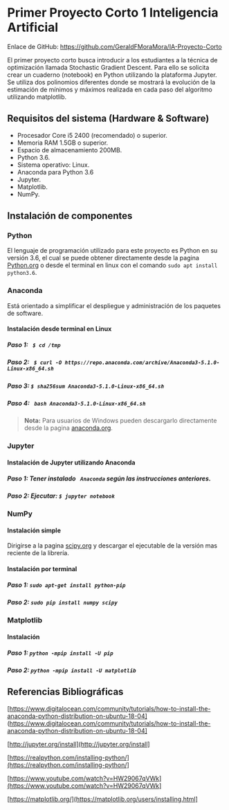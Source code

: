 # Primer Proyecto Corto 1 Inteligencia Artificial
Enlace de GitHub: https://github.com/GeraldFMoraMora/IA-Proyecto-Corto

El primer proyecto corto busca introducir a los estudiantes a la técnica de optimización llamada Stochastic Gradient Descent. Para ello se solicita crear un cuaderno (notebook) en Python utilizando la plataforma Jupyter. Se utiliza   dos   polinomios   diferentes   donde   se   mostrará   la   evolución   de   la   estimación   de   mínimos   y   máximos   realizada   en   cada   paso   del   algoritmo utilizando matplotlib.
## Requisitos del sistema (Hardware & Software)
- Procesador Core i5 2400 (recomendado) o superior.
-   Memoria RAM 1.5GB o superior.
-   Espacio de almacenamiento 200MB.
- Python 3.6.
- Sistema operativo: Linux.
- Anaconda para Python 3.6
- Jupyter.
- Matplotlib.
- NumPy.
## Instalación de componentes

### Python
El lenguaje de programación utilizado para este proyecto es Python en su versión 3.6, el cual se puede obtener directamente desde la pagina [Python.org](https://www.python.org/) o desde el terminal en linux con el comando ``sudo apt install python3.6``.

### Anaconda
Está orientado a simplificar el despliegue y administración de los paquetes de software.
#### Instalación desde terminal en Linux
##### Paso 1:  `` $ cd /tmp``
##### Paso 2: `` $ curl -O https://repo.anaconda.com/archive/Anaconda3-5.1.0-Linux-x86_64.sh``
##### Paso 3: ``$ sha256sum Anaconda3-5.1.0-Linux-x86_64.sh``
##### Paso 4: `` bash Anaconda3-5.1.0-Linux-x86_64.sh``
> **Nota:** Para usuarios de Windows pueden descargarlo directamente desde la pagina [anaconda.org](https://anaconda.org/anaconda/python).
### Jupyter
#### Instalación de Jupyter utilizando Anaconda
##### Paso 1:  Tener instalado `` Anaconda`` según las instrucciones anteriores.
##### Paso 2:  Ejecutar: ``$ jupyter notebook``
### NumPy
#### Instalación simple
Dirigirse a la pagina [scipy.org](https://www.scipy.org/scipylib/download.html) y descargar el ejecutable de la versión mas reciente de la librería.
#### Instalación por terminal
##### Paso 1: ``sudo apt-get install python-pip  ``
##### Paso 2: ``sudo pip install numpy scipy``
### Matplotlib
#### Instalación
##### Paso 1: ``python -mpip install -U pip``
##### Paso 2: ``python -mpip install -U matplotlib``
## Referencias Bibliográficas

[https://www.digitalocean.com/community/tutorials/how-to-install-the-anaconda-python-distribution-on-ubuntu-18-04]
(https://www.digitalocean.com/community/tutorials/how-to-install-the-anaconda-python-distribution-on-ubuntu-18-04]

[http://jupyter.org/install](http://jupyter.org/install]

[https://realpython.com/installing-python/](https://realpython.com/installing-python/]

[https://www.youtube.com/watch?v=HW29067qVWk](https://www.youtube.com/watch?v=HW29067qVWk]

[https://matplotlib.org/](https://matplotlib.org/users/installing.html]

